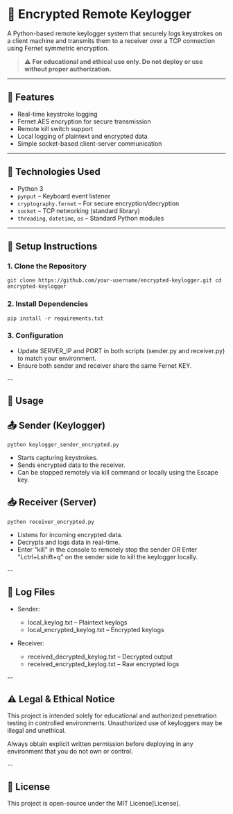 # 🔐 Encrypted Remote Keylogger

A Python-based remote keylogger system that securely logs keystrokes on a client machine and transmits them to a receiver over a TCP connection using Fernet symmetric encryption.

> ⚠️ **For educational and ethical use only. Do not deploy or use without proper authorization.**

---

## 📌 Features

- Real-time keystroke logging
- Fernet AES encryption for secure transmission
- Remote kill switch support
- Local logging of plaintext and encrypted data
- Simple socket-based client-server communication

---

## 🧰 Technologies Used

- Python 3
- `pynput` – Keyboard event listener
- `cryptography.fernet` – For secure encryption/decryption
- `socket` – TCP networking (standard library)
- `threading`, `datetime`, `os` – Standard Python modules

---

## 🚀 Setup Instructions

### 1. Clone the Repository
`git clone https://github.com/your-username/encrypted-keylogger.git
cd encrypted-keylogger`

### 2. Install Dependencies
`pip install -r requirements.txt`

### 3. Configuration
- Update SERVER_IP and PORT in both scripts (sender.py and receiver.py) to match your environment.
- Ensure both sender and receiver share the same Fernet KEY.

--

## 🧠 Usage

## 📤 Sender (Keylogger)
`python keylogger_sender_encrypted.py`
- Starts capturing keystrokes.
- Sends encrypted data to the receiver.
- Can be stopped remotely via kill command or locally using the Escape key.

## 📥 Receiver (Server)
`python receiver_encrypted.py`
- Listens for incoming encrypted data.
- Decrypts and logs data in real-time.
- Enter "kill" in the console to remotely stop the sender *OR* Enter "Lctrl+Lshift+q" on the sender side to kill the keylogger locally.

--

## 📄 Log Files
- Sender:
  - local_keylog.txt – Plaintext keylogs
  - local_encrypted_keylog.txt – Encrypted keylogs

- Receiver:
  - received_decrypted_keylog.txt – Decrypted output
  - received_encrypted_keylog.txt – Raw encrypted logs

--

## ⚠️ Legal & Ethical Notice
This project is intended solely for educational and authorized penetration testing in controlled environments. Unauthorized use of keyloggers may be illegal and unethical.

Always obtain explicit written permission before deploying in any environment that you do not own or control.

--

## 📜 License
This project is open-source under the MIT License[License].
